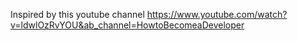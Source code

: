 Inspired by this youtube channel
https://www.youtube.com/watch?v=ldwlOzRvYOU&ab_channel=HowtoBecomeaDeveloper

